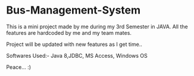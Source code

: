 # Bus-Management-System
This is a mini project made by me during my 3rd Semester in JAVA.
All the features are hardcoded by me and my team mates.

Project will be updated with new features as I get time..

Softwares Used:-
Java 8,JDBC,
MS Access,
Windows OS

Peace... :)
